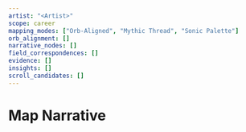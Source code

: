 ```yaml
---
artist: "<Artist>"
scope: career
mapping_modes: ["Orb-Aligned", "Mythic Thread", "Sonic Palette"]
orb_alignment: []
narrative_nodes: []
field_correspondences: []
evidence: []
insights: []
scroll_candidates: []
---
```


# Map Narrative
<structured analysis>
